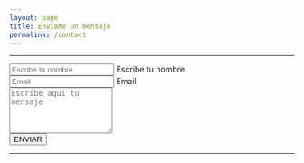 ```yaml
---
layout: page
title: Envíame un mensaje
permalink: /contact
---
```


<script async custom-element="amp-form" src="https://cdn.ampproject.org/v0/amp-form-0.1.js"></script>


<hr>
<form method="POST" class="p2" action="https://formspree.io/kuatroestrellas@gmail.com" target="_top">

<main class="flex flex-wrap justify-around align-item items-center" markdown="0">
<div class="flex flex-column items-center">
  <div class="ampstart-input inline-block relative m0 p0 mb3 ">
    <input type="text" value="" name="name" id="ip1" class="block border-none p0 m0 user-valid valid" placeholder="Escribe tu nombre" required="">
    <label for="ip1" class="absolute top-0 right-0 bottom-0 left-0" aria-hidden="true">Escribe tu nombre</label>
  </div>
</div>
</main>

<main class="flex flex-wrap justify-around align-item items-center" markdown="0">
<div class="flex flex-column items-center">
  <div class="ampstart-input inline-block relative m0 p0 mb3 ">
    <input type="email" value="" name="email" id="ip1" class="block border-none p0 m0 user-valid valid" placeholder="Email" required="">
    <label for="ip1" class="absolute top-0 right-0 bottom-0 left-0" aria-hidden="true">Email</label>
  </div>
</div>
</main>


<input type="hidden" name="_subject" class="block border-none p0 m0 user-valid valid" value="Website contact" />
<input type="text" name="_gotcha" class="block border-none p0 m0 user-valid valid" style="display:none" />

<main class="flex flex-wrap justify-around align-item items-center" markdown="0">
<div class="flex flex-column items-center">
  <div class="ampstart-input inline-block relative m0 p0 mb3 ">
    <textarea name="message" id="ip13" class="block border-none  p0 m0" rows="5" placeholder="Escribe aqui tu mensaje"></textarea>
  </div>
</div>
</main>


<main class="flex flex-wrap justify-around align-item items-center">
<div class="flex flex-column mb2 items-center">
<button class="ampstart-btn" type="submit">
ENVIAR
</button>
</div>
</main>
</form>
<hr>